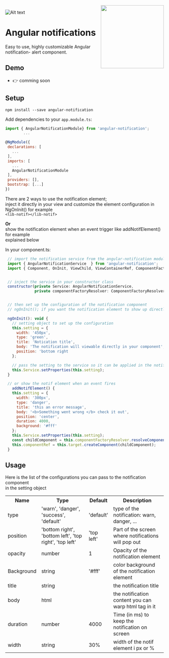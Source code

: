 
<img align="right" width="200px"  src="https://user-images.githubusercontent.com/1577802/36840220-21beb89c-1d3c-11e8-98a4-45fc334842cf.png">


![Alt text](https://camo.githubusercontent.com/5d0893ba93b18e9359e7d233cf5dd79c0c214fd9ac7b9eb602b664ce2c4452f4/68747470733a2f2f62616467652e667572792e696f2f6a732f7675652d6e6f74696669636174696f6e2e737667)
# Angular  notifications

Easy to use, highly customizable Angular notification- alert  component.

## Demo

- 👉 comming soon 

## Setup

`npm install --save angular-notification`

Add dependencies to your `app.module.ts`:

 ```js
import { AngularNotificationModule} from 'angular-notification';
         ...

@NgModule({
  declarations: [
    ...
  ],
  imports: [
    ...
    AngularNotificationModule
  ],
  providers: [],
  bootstrap: [...]
})

```

There are 2 ways to use the notification element; \
inject it directly in your view and customize the element configuration in NgOnInit() for example\
`<lib-notif></lib-notif>`

<strong>Or </strong> 
<br>
show the notification element when an event trigger like addNotifElement() for example \
explained below

In your component.ts:

 ```js
  // import the notification service from the angular-notification module
  import { AngularNotificationService  } from 'angular-notification';
  import { Component, OnInit, ViewChild, ViewContainerRef, ComponentFactoryResolver, ComponentRef } from '@angular/core';


  // inject the service in your constructor class
  constructor(private Service: AngularNotificationService,
              private componentFactoryResolver: ComponentFactoryResolver) { }


  // then set up the configuration of the notification component 
  // ngOnInit(); if you want the notification element to show up directly in your view

  ngOnInit(): void {
    // setting object to set up the configuration
    this.setting = {
      width: '450px',
      type: 'green',
      title: 'Notication title',
      body: 'The notification will viewable directly in your component',
      position: 'bottom right
    };

    // pass the setting to the service so it can be applied in the notification component. 
    this.Service.setProperties(this.setting);
  }

  // or show the notif element when an event fires 
    addNotifElement() {
    this.setting = {
      width: '300px',
      type: 'danger',
      title: 'this an error message',
      body: '<b>Something went wrong </b> check it out',
      position: 'center',
      duration: 4000,
      background: '#fff'
    };
    this.Service.setProperties(this.setting);
    const childComponent = this.componentFactoryResolver.resolveComponentFactory( NotifComponent );
    this.componentRef = this.target.createComponent(childComponent);
  }
  ```

## Usage

Here is the list of the configurations you can pass to the notification component\
in the setting object


<table>
  <tr>
    <th>Name</th>
    <th>Type</th>
    <th>Default</th>
     <th>Description</th>
  </tr>
  <tr>
    <td>type</td>
    <td>'warn',  'danger',  'success',  'default'</td>
    <td>'default'</td>
    <td>type of the notification: warn, danger, ...</td>
  </tr>
  <tr>
    <td>position</td>
    <td>'bottom right', 'bottom left', 'top right', 'top left' </td>
    <td>'top left'</td>
    <td>Part of the screen where notifications will pop out</td>
  </tr>
  <tr>
    <td>opacity</td>
    <td>number </td>
    <td>1</td>
    <td>Opacity of the notification element</td>
  </tr>
  <tr>
    <td>Background</td>
    <td>string</td>
    <td>'#fff'</td>
    <td> color background of the notification element</td>
  </tr>
  <tr>
    <td>title</td>
    <td>string</td>
    <td></td>
    <td>the notification title</td>
  </tr>
  <tr>
    <td>body</td>
    <td>html</td>
    <td></td>
    <td>the notification content you can warp html tag in it</td>
  </tr>
  <tr>
    <td>duration</td>
    <td>number</td>
    <td>4000</td>
    <td> Time (in ms) to keep the notification on screen</td>
  </tr>
  <tr>
    <td>width</td>
    <td>string</td>
    <td>30%</td>
    <td> width of the notif element i px or %</td>
  </tr>
</table>


